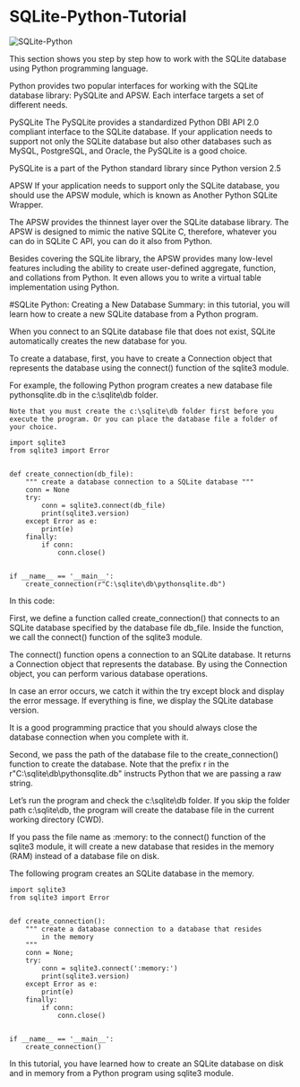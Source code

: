 # SQLite-Python-Tutorial
![SQLite-Python](https://user-images.githubusercontent.com/117528133/231989116-846ffa59-424a-4dec-a54f-f25986e036e7.jpg)

This section shows you step by step how to work with the SQLite database using Python programming language.

Python provides two popular interfaces for working with the SQLite database library: PySQLite and APSW. Each interface targets a set of different needs.

PySQLite
The PySQLite provides a standardized Python DBI API 2.0 compliant interface to the SQLite database. If your application needs to support not only the SQLite database but also other databases such as MySQL, PostgreSQL, and Oracle, the PySQLite is a good choice.

PySQLite is a part of the Python standard library since Python version 2.5

APSW
If your application needs to support only the SQLite database, you should use the APSW module, which is known as Another Python SQLite Wrapper.

The APSW provides the thinnest layer over the SQLite database library. The APSW is designed to mimic the native SQLite C, therefore, whatever you can do in SQLite C API, you can do it also from Python.

Besides covering the SQLite library, the APSW provides many low-level features including the ability to create user-defined aggregate, function, and collations from Python. It even allows you to write a virtual table implementation using Python.

#SQLite Python: Creating a New Database
Summary: in this tutorial, you will learn how to create a new SQLite database from a Python program.

When you connect to an SQLite database file that does not exist, SQLite automatically creates the new database for you.

To create a database, first, you have to create a Connection object that represents the database using the connect() function of the sqlite3 module.

For example, the following Python program creates a new database file pythonsqlite.db in the c:\sqlite\db folder.
```
Note that you must create the c:\sqlite\db folder first before you execute the program. Or you can place the database file a folder of your choice.
```

```
import sqlite3
from sqlite3 import Error


def create_connection(db_file):
    """ create a database connection to a SQLite database """
    conn = None
    try:
        conn = sqlite3.connect(db_file)
        print(sqlite3.version)
    except Error as e:
        print(e)
    finally:
        if conn:
            conn.close()


if __name__ == '__main__':
    create_connection(r"C:\sqlite\db\pythonsqlite.db")

```

In this code:

First, we define a function called create_connection() that connects to an SQLite database specified by the database file db_file. Inside the function, we call the connect() function of the sqlite3 module.

The connect() function opens a connection to an SQLite database. It returns a Connection object that represents the database. By using the Connection object, you can perform various database operations.

In case an error occurs, we catch it within the try except block and display the error message. If everything is fine, we display the SQLite database version.

It is a good programming practice that you should always close the database connection when you complete with it.

Second, we pass the path of the database file to the create_connection() function to create the database. Note that the prefix r in the  r"C:\sqlite\db\pythonsqlite.db" instructs Python that we are passing a raw string.

Let’s run the program and check the c:\sqlite\db folder.
If you skip the folder path c:\sqlite\db, the program will create the database file in the current working directory (CWD).

If you pass the file name as :memory: to the connect() function of the sqlite3 module, it will create a new database that resides in the memory (RAM) instead of a database file on disk.

The following program creates an SQLite database in the memory.

```
import sqlite3
from sqlite3 import Error


def create_connection():
    """ create a database connection to a database that resides
        in the memory
    """
    conn = None;
    try:
        conn = sqlite3.connect(':memory:')
        print(sqlite3.version)
    except Error as e:
        print(e)
    finally:
        if conn:
            conn.close()


if __name__ == '__main__':
    create_connection()
```

In this tutorial, you have learned how to create an SQLite database on disk and in memory from a Python program using sqlite3 module.
